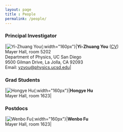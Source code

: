 ```yaml
--- 
layout: page 
title : People 
permalink: /people/
---
```


### Principal Investigator

|![Yi-Zhuang You]({{site.baseurl}}/assets/img/photos/PI.png){:width="160px"}|**Yi-Zhuang You** ([CV]({{site.baseurl}}/assets/pdf/CV.pdf))<br>Mayer Hall, room 5202<br>Department of Physics, UC San Diego<br>9500 Gilman Drive, La Jolla, CA 92093<br>Email: yzyou@physics.ucsd.edu|

### Grad Students

|![Hongye Hu]({{site.baseurl}}/assets/img/photos/HYHu.png){:width="160px"}|**Hongye Hu** <br>Mayer Hall, room 1623|

### Postdocs

|![Wenbo Fu]({{site.baseurl}}/assets/img/photos/WBFu.png){:width="160px"}|**Wenbo Fu** <br>Mayer Hall, room 1623|
